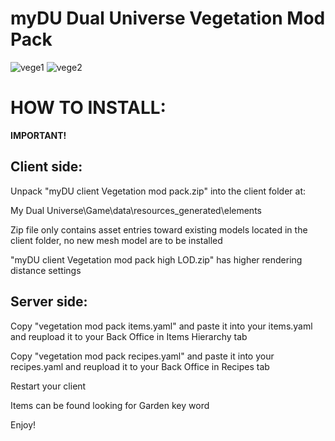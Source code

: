 # myDU Dual Universe Vegetation Mod Pack

![vege1](https://github.com/user-attachments/assets/4379e349-c3e2-4954-aa5e-72061c061b55)
![vege2](https://github.com/user-attachments/assets/e3482f3c-8bdc-4356-9f82-f72ba6316f67)


# HOW TO INSTALL:
**IMPORTANT!**

## Client side:

Unpack "myDU client Vegetation mod pack.zip" into the client folder at:     

My Dual Universe\Game\data\resources_generated\elements

Zip file only contains asset entries toward existing models located in the client folder, no new mesh model are to be installed

"myDU client Vegetation mod pack high LOD.zip" has higher rendering distance settings


## Server side:

Copy "vegetation mod pack items.yaml" and paste it into your items.yaml and reupload it to your Back Office in Items Hierarchy tab

Copy "vegetation mod pack recipes.yaml" and paste it into your recipes.yaml and reupload it to your Back Office in Recipes tab

Restart your client

Items can be found looking for Garden key word

Enjoy!

